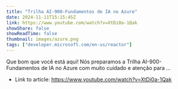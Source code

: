 ```yaml
---
title: "Trilha AI-900-Fundamentos de IA no Azure"
date: 2024-11-11T15:15:45Z
link: https://www.youtube.com/watch?v=XtDi0a-1Qak
showShare: false
showReadTime: false
thumbnail: images/azure.png
tags: ["developer.microsoft.com/en-us/reactor"]
---
```

Que bom que você está aqui! Nós preparamos a Trilha AI-900-Fundamentos de IA no Azure com muito cuidado e atenção para ...

- Link to article: https://www.youtube.com/watch?v=XtDi0a-1Qak